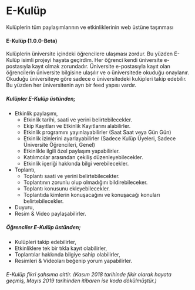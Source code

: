# E-Kulüp
Kulüplerin tüm paylaşımlarının ve etkinliklerinin web üstüne taşınması

#### E-Kulüp (1.0.0-Beta)

Kulüplerin üniversite içindeki öğrencilere ulaşması zordur. Bu yüzden E-Kulüp isimli projeyi hayata geçirdim. Her öğrenci kendi üniversite e-postasıyla kayıt olmak zorundadır. Üniversite e-postasıyla kayıt olan öğrencilerin üniversite bilgisine ulaşılır ve o üniversitede okuduğu onaylanır. Okuduğu üniversiteye göre sadece o üniversitedeki kulüpleri takip edebilir. Bu yüzden her üniversitenin ayrı bir feed yapısı vardır.

#####  Kulüpler E-Kulüp üstünden;
  - Etkinlik paylaşımı,
    - Etkinlik tarihi, saati ve yerini belirtebilecekler.
    - Ekip Kayıtları ve Etkinlik Kayıtlarını alabilirler. 
    - Etkinlik programını yayınlayabilirler (Saat Saat veya Gün Gün)
    - Etkinlik izinlerini ayarlayabilirler (Sadece Kulüp Üyeleri, Sadece Üniversite Öğrencileri, Genel)
    - Etkinlikle ilgili özel paylaşım yapabilirler.
    - Katılımcılar arasından çekiliş düzenleyebilecekler.
    - Etkinlik içeriği hakkında bilgi verebilecekler.
  - Toplantı,
    - Toplantı saati ve yerini belirtebilecekter.
    - Toplantının zorunlu olup olmadığını bildirebileceker.
    - Toplantı konusunu ekleyebilecekler.
    - Toplantıda kimlerin konuşacağını ve konuşacağı konuları belirtebilecekler.
  - Duyuru,
  - Resim & Video paylaşabilirler.
  
##### Öğrenciler E-Kulüp üstünden;
  - Kulüpleri takip edebilirler,
  - Etkinliklere tek bir tıkla kayıt olabilirler,
  - Toplantılar hakkında bilgiye sahip olabilirler,
  - Resimleri & Videoları beğenip yorum yapabilirler.
  
  
  
  
###### E-Kulüp fikri şahsıma aittir. (Kasım 2018 tarihinde fikir olarak hayata geçmiş, Mayıs 2019 tarihinden itibaren ise koda dökülmüştür.)
